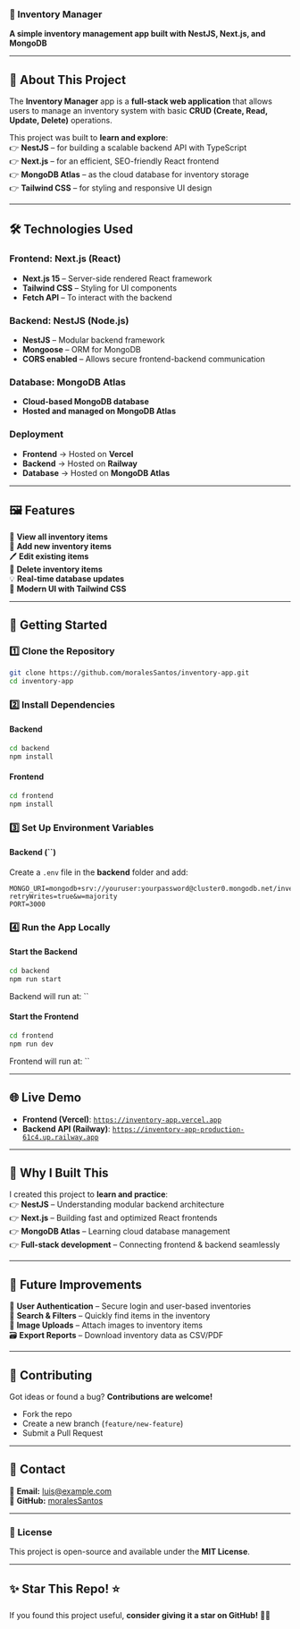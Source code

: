 ### **🌟 Inventory Manager**

**A simple inventory management app built with NestJS, Next.js, and MongoDB**



---

## **📌 About This Project**

The **Inventory Manager** app is a **full-stack web application** that allows users to manage an inventory system with basic **CRUD (Create, Read, Update, Delete)** operations.

This project was built to **learn and explore**:\
👉 **NestJS** – for building a scalable backend API with TypeScript\
👉 **Next.js** – for an efficient, SEO-friendly React frontend\
👉 **MongoDB Atlas** – as the cloud database for inventory storage\
👉 **Tailwind CSS** – for styling and responsive UI design

---

## **🛠️ Technologies Used**

### **Frontend: Next.js (React)**

- **Next.js 15** – Server-side rendered React framework
- **Tailwind CSS** – Styling for UI components
- **Fetch API** – To interact with the backend

### **Backend: NestJS (Node.js)**

- **NestJS** – Modular backend framework
- **Mongoose** – ORM for MongoDB
- **CORS enabled** – Allows secure frontend-backend communication

### **Database: MongoDB Atlas**

- **Cloud-based MongoDB database**
- **Hosted and managed on MongoDB Atlas**

### **Deployment**

- **Frontend** → Hosted on **Vercel**
- **Backend** → Hosted on **Railway**
- **Database** → Hosted on **MongoDB Atlas**

---

## **🖼️ Features**

🔄 **View all inventory items**\
🌟 **Add new inventory items**\
🖊️ **Edit existing items**\
🚮 **Delete inventory items**\
💡 **Real-time database updates**\
🔧 **Modern UI with Tailwind CSS**

---

## **🚀 Getting Started**

### **1️⃣ Clone the Repository**

```sh
git clone https://github.com/moralesSantos/inventory-app.git
cd inventory-app
```

### **2️⃣ Install Dependencies**

#### **Backend**

```sh
cd backend
npm install
```

#### **Frontend**

```sh
cd frontend
npm install
```

### **3️⃣ Set Up Environment Variables**

#### **Backend (**``**)**

Create a `.env` file in the **backend** folder and add:

```env
MONGO_URI=mongodb+srv://youruser:yourpassword@cluster0.mongodb.net/inventory?retryWrites=true&w=majority
PORT=3000
```

### **4️⃣ Run the App Locally**

#### **Start the Backend**

```sh
cd backend
npm run start
```

Backend will run at: ``

#### **Start the Frontend**

```sh
cd frontend
npm run dev
```

Frontend will run at: ``

---

## **🌐 Live Demo**

- **Frontend (Vercel)**: [`https://inventory-app.vercel.app`](https://inventory-app.vercel.app)
- **Backend API (Railway)**: [`https://inventory-app-production-61c4.up.railway.app`](https://inventory-app-production-61c4.up.railway.app)

---

## **📌 Why I Built This**

I created this project to **learn and practice**:\
👉 **NestJS** – Understanding modular backend architecture\
👉 **Next.js** – Building fast and optimized React frontends\
👉 **MongoDB Atlas** – Learning cloud database management\
👉 **Full-stack development** – Connecting frontend & backend seamlessly

---

## **🌟 Future Improvements**

🔐 **User Authentication** – Secure login and user-based inventories\
🎨 **Search & Filters** – Quickly find items in the inventory\
📸 **Image Uploads** – Attach images to inventory items\
🗃️ **Export Reports** – Download inventory data as CSV/PDF

---

## **👥 Contributing**

Got ideas or found a bug? **Contributions are welcome!**

- Fork the repo
- Create a new branch (`feature/new-feature`)
- Submit a Pull Request

---

## **👤 Contact**

📧 **Email:** [luis@example.com](mailto\:luis@example.com)\
🐝 **GitHub:** [moralesSantos](https://github.com/moralesSantos)

---

### **📄 License**

This project is open-source and available under the **MIT License**.

---

## **✨ Star This Repo! ⭐**

If you found this project useful, **consider giving it a star on GitHub!** 🚀🔥

